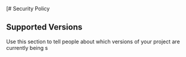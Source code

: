 [# Security Policy

## Supported Versions

Use this section to tell people about which versions of your project are
currently being s